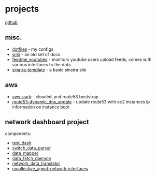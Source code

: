 # projects

[github](http://github.com/roobert/)

## misc.

* [dotfiles](http://github.com/roobert/dotfiles) - my configs
* [wiki](http://github.com/roobert/wiki) - an old set of docs
* [feedme_youtubes](http://github.com/roobert/feedme_youtubes) - monitors youtube users upload feeds, comes with various interfaces to the data.
* [sinatra-template](http://github.com/roobert/sinatra-template) - a basic sinatra site

## aws

* [aws-carb](http://github.com/roobert/aws-carb) - cloudinit and route53 bootstrap
* [route53-dynamic_dns_update](http://github.com/roobert/route53-dynamic_dns_update) - update route53 with ec2 instances ip information on instance boot

## network dashboard project

components:

* [test_dash](http://github.com/roobert/test_dash)
* [switch_data_parser](http://github.com/roobert/switch_data_parser)
* [data_mapper](http://github.com/roobert/data_mapper)
* [data_fetch_daemon](http://github.com/roobert/data_fetch_daemon)
* [network_data_translator](http://github.com/roobert/network_data_translator)
* [mcollective_agent-network-interfaces](http://github.com/roobert/mcollective_agent-network-interfaces)
